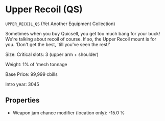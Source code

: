 # Upper Recoil (QS)

`UPPER_RECOIL_QS` (Yet Another Equipment Collection)

Sometimes when you buy Quicsell, you get too much bang for your buck! We're talking about recoil of course. If so, the Upper Recoil mount is for you. 'Don't get the best, 'till you've seen the rest!'

Size: Critical slots: 3 (upper arm +  shoulder)

Weight: 1% of 'mech tonnage

Base Price: 99,999 cbills

Intro year: 3045

## Properties
* Weapon jam chance modifier (location only): -15.0 %
